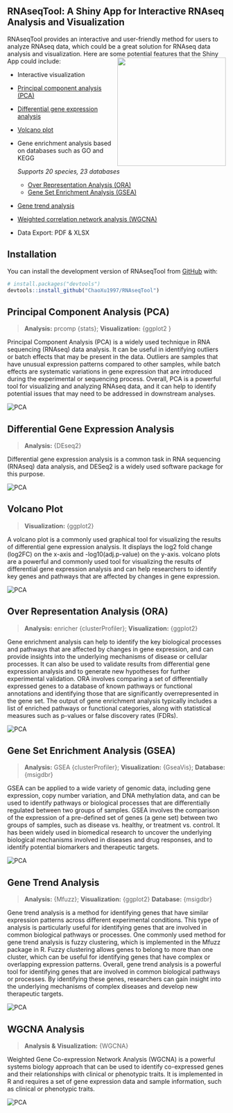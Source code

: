 ## RNAseqTool: A Shiny App for Interactive RNAseq Analysis and Visualization  

RNAseqTool provides an interactive and user-friendly method for users to analyze RNAseq data, which could be a great solution for RNAseq data analysis and visualization. Here are some potential features that the Shiny App could include:<img src="README/hex-RNAseqTool.png" align="right" height="250" />

- Interactive visualization

- [Principal component analysis (PCA)](#h1)

- [Differential gene expression analysis](#h2)

- [Volcano plot](#h3)

- Gene enrichment analysis based on databases such as GO and KEGG
  
  *Supports 20 species, 23 databases*
  
  - [Over Representation Analysis (ORA) ](#h4)
  - [Gene Set Enrichment Analysis (GSEA) ](#h5)
  
- [Gene trend analysis](#h6)

- [Weighted correlation network analysis (WGCNA) ](#h7)

- Data Export: PDF & XLSX

## Installation

You can install the development version of RNAseqTool from [GitHub](https://github.com/) with:

```R
# install.packages("devtools")
devtools::install_github("ChaoXu1997/RNAseqTool")
```

## <span id = "h1">Principal Component Analysis (PCA)</span>

> **Analysis:**  prcomp {stats};  **Visualization:** {ggplot2 }

Principal Component Analysis (PCA) is a widely used technique in RNA sequencing (RNAseq) data analysis. It can be useful in identifying outliers or batch effects that may be present in the data. Outliers are samples that have unusual expression patterns compared to other samples, while batch effects are systematic variations in gene expression that are introduced during the experimental or sequencing process. Overall, PCA is a powerful tool for visualizing and analyzing RNAseq data, and it can help to identify potential issues that may need to be addressed in downstream analyses.



![PCA](README/TIF/01_PCA.gif)

## <span id = "h2">Differential Gene Expression Analysis</span>

> **Analysis:** {DEseq2}

Differential gene expression analysis is a common task in RNA sequencing (RNAseq) data analysis, and DESeq2 is a widely used software package for this purpose.

![PCA](README\TIF\02_DEseq2.gif)





## <span id = "h3">Volcano Plot</span>

> **Visualization:** {ggplot2}

A volcano plot is a commonly used graphical tool for visualizing the results of differential gene expression analysis. It displays the log2 fold change (log2FC) on the x-axis and  -log10(adj.p-value) on the y-axis. volcano plots are a powerful and commonly used tool for visualizing the results of differential gene expression analysis and can help researchers to identify key genes and pathways that are affected by changes in gene expression.

![PCA](README\TIF\03_Volcano.gif)



## <span id = "h4">Over Representation Analysis (ORA) </span>

> **Analysis:** enricher {clusterProfiler}; **Visualization:** {ggplot2}

Gene enrichment analysis can help to identify the key biological processes and pathways that are affected by changes in gene expression, and can provide insights into the underlying mechanisms of disease or cellular processes. It can also be used to validate results from differential gene expression analysis and to generate new hypotheses for further experimental validation. ORA involves comparing a set of differentially expressed genes to a database of known pathways or functional annotations and identifying those that are significantly overrepresented in the gene set. The output of gene enrichment analysis typically includes a list of enriched pathways or functional categories, along with statistical measures such as p-values or false discovery rates (FDRs). 



![PCA](README\TIF\04_normEnrich.gif)



## <span id = "h5">Gene Set Enrichment Analysis (GSEA) </span>

> **Analysis:** GSEA {clusterProfiler}; **Visualization:** {GseaVis}; **Database:** {msigdbr}

GSEA can be applied to a wide variety of genomic data, including gene expression, copy number variation, and DNA methylation data, and can be used to identify pathways or biological processes that are differentially regulated between two groups of samples. GSEA involves the comparison of the expression of a pre-defined set of genes (a gene set) between two groups of samples, such as disease vs. healthy, or treatment vs. control. It has been widely used in biomedical research to uncover the underlying biological mechanisms involved in diseases and drug responses, and to identify potential biomarkers and therapeutic targets.

![PCA](README\TIF\05_GSEA.gif)

## <span id = "h6">Gene Trend Analysis</span>

> **Analysis:** {Mfuzz}; **Visualization:** {ggplot2} **Database:** {msigdbr}

Gene trend analysis is a method for identifying genes that have similar expression patterns across different experimental conditions. This type of analysis is particularly useful for identifying genes that are involved in common biological pathways or processes. One commonly used method for gene trend analysis is fuzzy clustering, which is implemented in the Mfuzz package in R. Fuzzy clustering allows genes to belong to more than one cluster, which can be useful for identifying genes that have complex or overlapping expression patterns. Overall, gene trend analysis is a powerful tool for identifying genes that are involved in common biological pathways or processes. By identifying these genes, researchers can gain insight into the underlying mechanisms of complex diseases and develop new therapeutic targets.



![PCA](README\TIF\06_geneTrend.gif)

## <span id = "h7">WGCNA Analysis</span>

> **Analysis & Visualization:** {WGCNA}

Weighted Gene Co-expression Network Analysis (WGCNA) is a powerful systems biology approach that can be used to identify co-expressed genes and their relationships with clinical or phenotypic traits. It is implemented in R and requires a set of gene expression data and sample information, such as clinical or phenotypic traits.

![PCA](README\TIF\07_WGCNA.gif)





